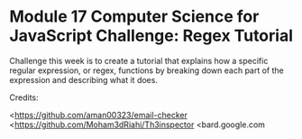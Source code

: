 # Module 17 Computer Science for JavaScript Challenge: Regex Tutorial

Challenge this week is to create a tutorial that explains how a specific regular expression, or regex, functions by breaking down each part of the expression and describing what it does.

Credits:

<https://github.com/aman00323/email-checker
<https://github.com/Moham3dRiahi/Th3inspector
<bard.google.com